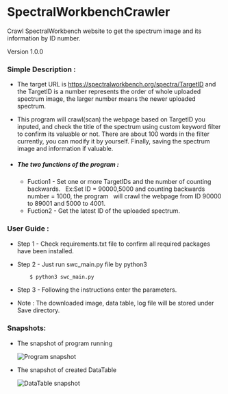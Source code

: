 # SpectralWorkbenchCrawler
Crawl SpectralWorkbench website  to get the spectrum image and its information by ID number. 

Version 1.0.0




### Simple Description :

* The target URL is https://spectralworkbench.org/spectra/TargetID and the TargetID is a
  number represents the order of whole uploaded spectrum image, the larger number means
  the newer uploaded spectrum.

* This program will crawl(scan) the webpage based on TargetID you inputed, and check 
  the title of the spectrum using custom keyword filter to confirm its valuable or not. 
  There are about 100 words in the filter currently, you can modify it by yourself. Finally,
  saving the spectrum image and information if valuable.

* ##### The two functions of the program :

  - Fuction1 - Set one or more TargetIDs and the number of counting backwards.
    ​    ​               Ex:Set ID = 90000,5000 and counting backwards number = 1000, the program 
    ​    ​                    will crawl the webpage from ID 90000 to 89001 and 5000 to 4001. 
  - Fuction2 - Get the latest ID of the uploaded spectrum.<br>




### User Guide :

* Step 1 - Check requirements.txt file to confirm all required packages have been installed.

* Step 2 - Just run swc_main.py file by python3 
    ```bash
     	$ python3 swc_main.py
    ```
* Step 3 - Following the instructions enter the parameters.
* Note : The downloaded image, data table, log file will be stored under Save directory.<br>




### Snapshots:

- The snapshot of program running<br>

  ![](https://lcycblog.files.wordpress.com/2018/09/swc_cmd.png "Program snapshot")



- The snapshot of created  DataTable<br>

  ![](https://lcycblog.files.wordpress.com/2018/09/swc_datatable.png "DataTable snapshot")



   